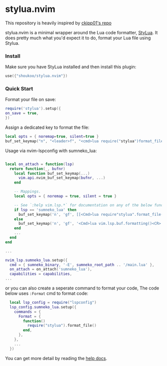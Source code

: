 # stylua.nvim

This repository is heavily inspired by [ckipp01's repo](github.com/ckipp01/stylua-nvim.git )

stylua.nvim is a minimal wrapper around the Lua code formatter,
[StyLua](https://github.com/JohnnyMorganz/StyLua). It does pretty much what
you'd expect it to do, format your Lua file using Stylua.

### Install
Make sure you have StyLua installed and then install this plugin:

```lua
use({"shoukoo/stylua.nvim"})
```

### Quick Start
Format your file on save: 
```lua
require('stylua').setup({
on_save = true,
})
```

Assign a dedicated key to format the file: 
```lua
local opts = { noremap=true, silent=true }
buf_set_keymap("n", "<leader>f", "<cmd>lua require("stylua")format_file()<CR>', opts)
```

Usage via nvim-lspconfig with sumneko_lua:
```lua

local on_attach = function(lsp)
  return function(_, bufnr)
    local function buf_set_keymap(...)
      vim.api.nvim_buf_set_keymap(bufnr, ...)
    end

    -- Mappings.
    local opts = { noremap = true, silent = true }

    -- See `:help vim.lsp.*` for documentation on any of the below functions
    if lsp == 'sumneko_lua' then
      buf_set_keymap('n', 'gf', [[<Cmd>lua require"stylua".format_file()<CR>]], opts)
    else
      buf_set_keymap('n', 'gf', '<Cmd>lua vim.lsp.buf.formatting()<CR>', opts)
    end
    ...
  end
end

...

nvim_lsp.sumneko_lua.setup({
  cmd = { sumneko_binary, '-E', sumneko_root_path .. '/main.lua' },
  on_attach = on_attach('sumneko_lua'),
  capabilities = capabilities,
...

```

or you can also create a seperate command to format your code, The code below uses `:Format` cmd to format code: 
```lua
  local lsp_config = require("lspconfig")
  lsp_config.sumneko_lua.setup({
    commands = {
      Format = {
        function()
          require("stylua").format_file()
        end,
      },
    },
    ...
  })
```

You can get more detail by reading the [help docs](https://github.com/shoukoo/stylua.nvim/blob/master/doc/stylua.txt).
